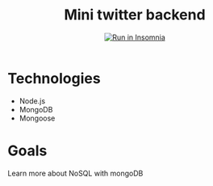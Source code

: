 <h1><center>Mini twitter backend</center></h1>
<center><a href="https://insomnia.rest/run/?label=mini-twitter-backend&uri=https%3A%2F%2Fraw.githubusercontent.com%2FGaibVargas%2Fmini-twitter-mongodb%2Fmaster%2FInsomnia_2020-07-23.json" target="_blank"><img src="https://insomnia.rest/images/run.svg" alt="Run in Insomnia"></a></center>
<br/>
<h1>Technologies</h1>

- Node.js
- MongoDB
- Mongoose

# Goals

<p>Learn more about NoSQL with mongoDB</p>
